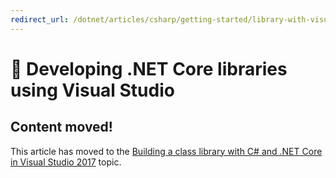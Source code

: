 ```yaml
---
redirect_url: /dotnet/articles/csharp/getting-started/library-with-visual-studio-2017
---
```


# 🔧 Developing .NET Core libraries using Visual Studio

## Content moved!
This article has moved to the [Building a class library with C# and .NET Core in Visual Studio 2017](../../csharp/getting-started/library-with-visual-studio.md) topic.
